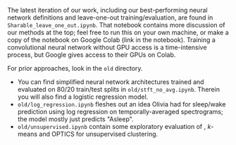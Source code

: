 The latest iteration of our work, including our best-performing neural network definitions and leave-one-out training/evaluation, are found in <code>Sharable_leave_one_out.ipynb</code>. That notebook contains more discussion of our methods at the top; feel free to run this on your own machine, or make a copy of the notebook on Google Colab (link in the notebook). Training a convolutional neural network without GPU access is a time-intensive process, but Google gives access to their GPUs on Colab.

For prior approaches, look in the <code>old</code> directory.  
- You can find simplified neural network architectures trained and evaluated on 80/20 train/test splits in <code>old/stft_no_avg.ipynb</code>. Therein you will also find a logistic regression model.  
- <code>old/log_regression.ipynb</code> fleshes out an idea Olivia had for sleep/wake prediction using log regression on temporally-averaged spectrograms; the model mostly just predicts "Asleep". 
- <code>old/unsupervised.ipynb</code> contain some exploratory evaluation of , _k_-means and OPTICS for unsupervised clustering. 
